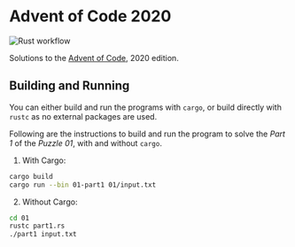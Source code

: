 # Advent of Code 2020

![Rust workflow](https://github.com/tacgomes/AoC-2020/workflows/Rust/badge.svg)

Solutions to the [Advent of Code], 2020 edition.

## Building and Running

You can either build and run the programs with `cargo`, or build directly with
`rustc` as no external packages are used.

Following are the instructions to build and run the program to solve the _Part
1_ of the _Puzzle 01_, with and without `cargo`.

1. With Cargo:

```sh
cargo build
cargo run --bin 01-part1 01/input.txt
```

2. Without Cargo:

```sh
cd 01
rustc part1.rs
./part1 input.txt
```

[Advent of Code]: https://adventofcode.com/2020/about
